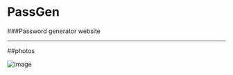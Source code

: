 # PassGen
###Password generator website
<hr>
##photos

![image](https://github.com/LarynXeon/PassGen/assets/165824030/89728a6e-f696-4a33-a7ea-08bec7bdf8f4)
